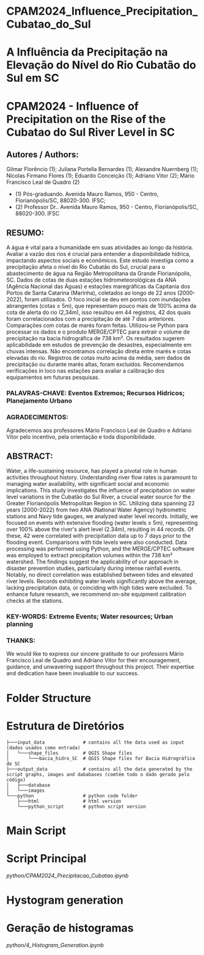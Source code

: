 # CPAM2024_Influence_Precipitation_Cubatao_do_Sul
# A Influência da Precipitação na Elevação do Nível do Rio Cubatão do Sul em SC
# CPAM2024 - Influence of Precipitation on the Rise of the Cubatao do Sul River Level in SC

## Autores / Authors:
Gilmar Florêncio (1); Juliana Portella Bernardes (1); Alexandre Nuernberg (1); Nícolas Firmano Flores (1); Eduardo
Conceição (1); Adriano Vitor (2); Mário Francisco Leal de Quadro (2)
* (1) Pós-graduando. Avenida Mauro Ramos, 950 - Centro, Florianópolis/SC, 88020-300. IFSC;
* (2) Professor Dr.. Avenida Mauro Ramos, 950 - Centro, Florianópolis/SC, 88020-300. IFSC

## RESUMO:
A água é vital para a humanidade em suas atividades ao longo da história. Avaliar a vazão dos rios é crucial para entender a
disponibilidade hídrica, impactando aspectos sociais e econômicos. Este estudo investiga como a precipitação afeta o nível
do Rio Cubatão do Sul, crucial para o abastecimento de água na Região Metropolitana da Grande Florianópolis, SC. Dados
de cotas de duas estações hidrometeorológicas da ANA (Agência Nacional das Águas) e estações maregráficas da Capitania
dos Portos de Santa Catarina (Marinha), coletados ao longo de 22 anos (2000-2022), foram utilizados. O foco inicial se deu
em pontos com inundações abrangentes (cotas ≥ 5m), que representam pouco mais de 100% acima da cota de alerta do rio
(2,34m), isso resultou em 44 registros, 42 dos quais foram correlacionados com a precipitação de até 7 dias anteriores.
Comparações com cotas de marés foram feitas. Utilizou-se Python para processar os dados e o produto MERGE/CPTEC
para extrair o volume de precipitação na bacia hidrográfica de 738 km². Os resultados sugerem aplicabilidade em estudos
de prevenção de desastres, especialmente em chuvas intensas. Não encontramos correlação direta entre marés e cotas
elevadas do rio. Registros de cotas muito acima da média, sem dados de precipitação ou durante marés altas, foram
excluídos. Recomendamos verificações in loco nas estações para avaliar a calibração dos equipamentos em futuras
pesquisas.

### PALAVRAS-CHAVE: Eventos Extremos; Recursos Hídricos; Planejamento Urbano
### AGRADECIMENTOS:
Agradecemos aos professores Mário Francisco Leal de Quadro e Adriano Vitor pelo incentivo, pela orientação e toda
disponibilidade.

## ABSTRACT:
Water, a life-sustaining resource, has played a pivotal role in human activities throughout history. Understanding river flow
rates is paramount to managing water availability, with significant social and economic implications. This study
investigates the influence of precipitation on water level variations in the Cubatão do Sul River, a crucial water source for
the Greater Florianópolis Metropolitan Region in SC. Utilizing data spanning 22 years (2000-2022) from two ANA
(National Water Agency) hydrometric stations and Navy tide gauges, we analyzed water level records. Initially, we focused
on events with extensive flooding (water levels ≥ 5m), representing over 100% above the river's alert level (2.34m),
resulting in 44 records. Of these, 42 were correlated with precipitation data up to 7 days prior to the flooding event.
Comparisons with tide levels were also conducted. Data processing was performed using Python, and the MERGE/CPTEC
software was employed to extract precipitation volumes within the 738 km² watershed. The findings suggest the
applicability of our approach in disaster prevention studies, particularly during intense rainfall events. Notably, no direct
correlation was established between tides and elevated river levels. Records exhibiting water levels significantly above the
average, lacking precipitation data, or coinciding with high tides were excluded. To enhance future research, we
recommend on-site equipment calibration checks at the stations.

### KEY-WORDS: Extreme Events; Water resources; Urban planning
### THANKS:
We would like to express our sincere gratitude to our professors Mário Francisco Leal de Quadro and Adriano Vitor for
their encouragement, guidance, and unwavering support throughout this project. Their expertise and dedication have been
invaluable to our success.


# Folder Structure
# Estrutura de Diretórios


```
├───input_data              # contains all the data used as input (dados usados como entrada)
│   └───shape_files         # QGIS Shape files
│       └───bacia_hidro_SC  # QGIS Shape files for Bacia Hidrográfica de SC
├───output_data             # contains all the data generated by the script graphs, images and dababases (comtém todo o dado gerado pelo código)
│   ├───database
│   └───images
└───python                  # python code folder
    ├───html                # html version
    └───python_script       # python script version
```

# Main Script
# Script Principal
*python/CPAM2024_Precipitacao_Cubatao.ipynb*

# Hystogram generation
# Geração de histogramas
*python/4_Histogram_Generation.ipynb*
